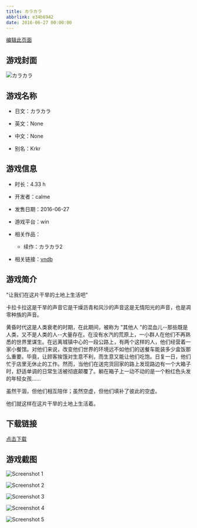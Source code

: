 ```yaml
---
title: カラカラ
abbrlink: e34b6942
date: 2016-06-27 00:00:00
---
```

[编辑此页面](https://github.com/ACG-3/ADV3-source/blob/main/source/_posts/%E3%82%AB%E3%83%A9%E3%82%AB%E3%83%A9.md)

## 游戏封面

![カラカラ](None)


## 游戏名称

- 日文：カラカラ
- 英文：None
- 中文：None

- 别名：Krkr


## 游戏信息

- 时长：4.33 h
- 开发者：calme
- 发售日期：2016-06-27
- 游戏平台：win
- 相关作品：
   - 续作：カラカラ2

- 相关链接：[vndb](https://vndb.org/v18974)


## 游戏简介

"让我们在这片干旱的土地上生活吧"

卡拉卡拉这是干旱的声音它是干燥沥青和风沙的声音这是无情阳光的声音，也是凋零种族的声音。

黄昏时代这是人类衰老的时期，在此期间，被称为 "其他人 "的混血儿--那些既是人类，又不是人类的人--大量存在。在没有水汽的荒原上，一小群人在他们不再熟悉的世界里谋生。在远离城镇中心的一段公路上，有两个这样的人，他们经营着一家小餐馆。对他们来说，改变他们世界的环境远不如他们的送餐车能装多少盒饭那么重要。毕竟，让顾客挨饿对生意不利，而生意又能让他们吃饱。日复一日，他们忙于店里无休止的工作。然而，当他们在送完货回家的路上发现路边有一个大箱子时，舒适单调的日常生活被彻底颠覆了。躺在箱子上一动不动的是一个粉红色头发的年轻女孩......

虽然干涸，但他们相互陪伴；虽然空虚，但他们填补了彼此的空虚。

他们就这样在这片干旱的土地上生活着。




## 下载链接

[点击下载](https://pan.timero.xyz/onedrive/adv_lib_001/%E3%82%AB%E3%83%A9%E3%82%AB%E3%83%A9)


## 游戏截图


![Screenshot 1](https://pan.timero.xyz/d/onedrive/img_lib_001/%E3%82%AB%E3%83%A9%E3%82%AB%E3%83%A9_Screenshot_1.avif)

![Screenshot 2](https://pan.timero.xyz/d/onedrive/img_lib_001/%E3%82%AB%E3%83%A9%E3%82%AB%E3%83%A9_Screenshot_2.avif)

![Screenshot 3](https://pan.timero.xyz/d/onedrive/img_lib_001/%E3%82%AB%E3%83%A9%E3%82%AB%E3%83%A9_Screenshot_3.avif)

![Screenshot 4](https://pan.timero.xyz/d/onedrive/img_lib_001/%E3%82%AB%E3%83%A9%E3%82%AB%E3%83%A9_Screenshot_4.avif)

![Screenshot 5](https://pan.timero.xyz/d/onedrive/img_lib_001/%E3%82%AB%E3%83%A9%E3%82%AB%E3%83%A9_Screenshot_5.avif)

